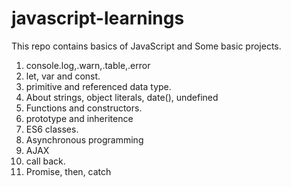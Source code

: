 # javascript-learnings
This repo contains basics of JavaScript and Some basic projects.
1. console.log,.warn,.table,.error
2. let, var and const.
3. primitive and referenced data type.
4. About strings, object literals, date(), undefined
5. Functions and constructors.
6. prototype and inheritence
7. ES6 classes.
8. Asynchronous programming
9. AJAX
10. call back.
11. Promise, then, catch

